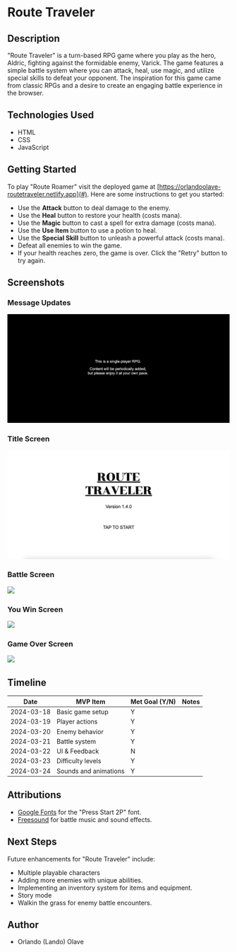 # Route Traveler

## Description

"Route Traveler" is a turn-based RPG game where you play as the hero, Aldric, fighting against the formidable enemy, Varick. The game features a simple battle system where you can attack, heal, use magic, and utilize special skills to defeat your opponent. The inspiration for this game came from classic RPGs and a desire to create an engaging battle experience in the browser.

## Technologies Used

- HTML
- CSS
- JavaScript


## Getting Started

To play "Route Roamer" visit the deployed game at [https://orlandoolave-routetraveler.netlify.app](#). Here are some instructions to get you started:
- Use the **Attack** button to deal damage to the enemy.
- Use the **Heal** button to restore your health (costs mana).
- Use the **Magic** button to cast a spell for extra damage (costs mana).
- Use the **Use Item** button to use a potion to heal.
- Use the **Special Skill** button to unleash a powerful attack (costs mana).
- Defeat all enemies to win the game.
- If your health reaches zero, the game is over. Click the "Retry" button to try again.

## Screenshots

### Message Updates
<img src="readme-photos/message-updates.png">

### Title Screen
<img src="readme-photos/title-screen.png">

### Battle Screen
<img src="readme-photos/battle-screen.png">

### You Win Screen
<img src="readme-photos/you-win.png">

### Game Over Screen
<img src="readme-photos/game-over.png">


## Timeline

| Date       | MVP Item              | Met Goal (Y/N) | Notes               |
|------------|-----------------------|----------------|---------------------|
| 2024-03-18 | Basic game setup   | Y              |                     |
| 2024-03-19 | Player actions | Y              |                     |
| 2024-03-20 | Enemy behavior      | Y              |                     |
| 2024-03-21 | Battle system     | Y              |                     |
| 2024-03-22 | UI & Feedback   | N              |                     |
| 2024-03-23 | Difficulty levels    | Y              |                     |
| 2024-03-24 | Sounds and animations  | Y              |                     |

## Attributions

- [Google Fonts](https://fonts.google.com/) for the "Press Start 2P" font.
- [Freesound](https://freesound.org/) for battle music and sound effects.

## Next Steps

Future enhancements for "Route Traveler" include:
- Multiple playable characters
- Adding more enemies with unique abilities.
- Implementing an inventory system for items and equipment.
- Story mode
- Walkin the grass for enemy battle encounters.


## Author
- Orlando (Lando) Olave
